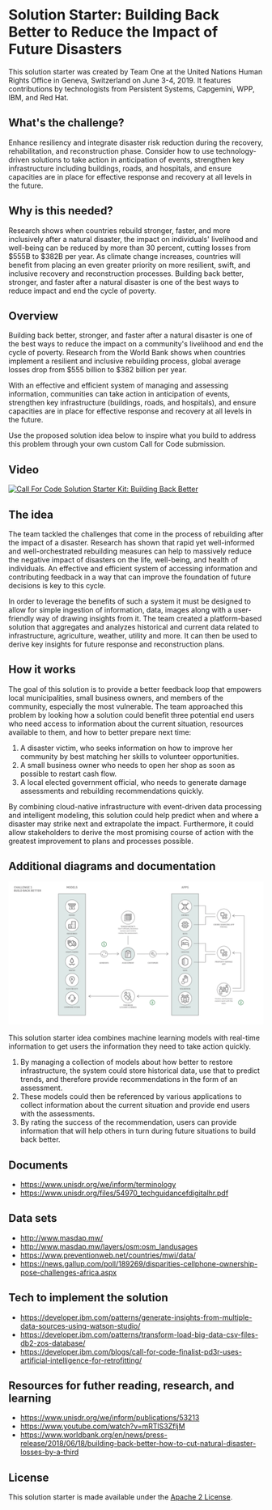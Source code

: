 # Solution Starter: Building Back Better to Reduce the Impact of Future Disasters

This solution starter was created by Team One at the United Nations Human Rights Office in Geneva, Switzerland on June 3-4, 2019. It features contributions by technologists from Persistent Systems, Capgemini, WPP, IBM, and Red Hat. 

## What's the challenge?

Enhance resiliency and integrate disaster risk reduction during the recovery, rehabilitation, and reconstruction phase. Consider how to use technology-driven solutions to take action in anticipation of events, strengthen key infrastructure including buildings, roads, and hospitals, and ensure capacities are in place for effective response and recovery at all levels in the future.

## Why is this needed?

Research shows when countries rebuild stronger, faster, and more inclusively after a natural disaster, the impact on individuals' livelihood and well-being can be reduced by more than 30 percent, cutting losses from $555B to $382B per year.  As climate change increases, countries will benefit from placing an even greater priority on more resilient, swift, and inclusive recovery and reconstruction processes. Building back better, stronger, and faster after a natural disaster is one of the best ways to reduce impact and end the cycle of poverty.

## Overview

Building back better, stronger, and faster after a natural disaster is one of the best ways to reduce the impact on a community's livelihood and end the cycle of poverty. Research from the World Bank shows when countries implement a resilient and inclusive rebuilding process, global average losses drop from $555 billion to $382 billion per year.

With an effective and efficient system of managing and assessing information, communities can take action in anticipation of events, strengthen key infrastructure (buildings, roads, and hospitals), and ensure capacities are in place for effective response and recovery at all levels in the future.

Use the proposed solution idea below to inspire what you build to address this problem through your own custom Call for Code submission.

## Video

[![Call For Code Solution Starter Kit: Building Back Better](https://img.youtube.com/vi/hC2b-iP6Rxc/0.jpg)](https://www.youtube.com/watch?v=hC2b-iP6Rxc)

## The idea

The team tackled the challenges that come in the process of rebuilding after the impact of a disaster. Research has shown that rapid yet well-informed and well-orchestrated rebuilding measures can help to massively reduce the negative impact of disasters on the life, well-being, and health of individuals. An effective and efficient system of accessing information and contributing feedback in a way that can improve the foundation of future decisions is key to this cycle.

In order to leverage the benefits of such a system it must be designed to allow for simple ingestion of information, data, images along with a user-friendly way of drawing insights from it. The team created a platform-based solution that aggregates and analyzes historical and current data related to infrastructure, agriculture, weather, utility and more. It can then be used to derive key insights for future response and reconstruction plans. 

## How it works

The goal of this solution is to provide a better feedback loop that empowers local municipalities, small business owners, and members of the community, especially the most vulnerable. The team approached this problem by looking how a solution could benefit three potential end users who need access to information about the current situation, resources available to them, and how to better prepare next time:

1. A disaster victim, who seeks information on how to improve her community by best matching her skills to volunteer opportunities.
1. A small business owner who needs to open her shop as soon as possible to restart cash flow.
1. A local elected government official, who needs to generate damage assessments and rebuilding recommendations quickly.

By combining cloud-native infrastructure with event-driven data processing and intelligent modeling, this solution could help predict when and where a disaster may strike next and extrapolate the impact. Furthermore, it could allow stakeholders to derive the most promising course of action with the greatest improvement to plans and processes possible.

## Additional diagrams and documentation

![Challenge 1 Architecture](/images/Challenge_1_Architecture.png?raw=true "Challenge 1 Architecture")

This solution starter idea combines machine learning models with real-time information to get users the information they need to take action quickly.

1. By managing a collection of models about how better to restore infrastructure, the system could store historical data, use that to predict trends, and therefore provide recommendations in the form of an assessment.
1. These models could then be referenced by various applications to collect information about the current situation and provide end users with the assessments.
1. By rating the success of the recommendation, users can provide information that will help others in turn during future situations to build back better.

## Documents

- https://www.unisdr.org/we/inform/terminology
- https://www.unisdr.org/files/54970_techguidancefdigitalhr.pdf

## Data sets

- http://www.masdap.mw/
- http://www.masdap.mw/layers/osm:osm_landusages
- https://www.preventionweb.net/countries/mwi/data/
- https://news.gallup.com/poll/189269/disparities-cellphone-ownership-pose-challenges-africa.aspx

## Tech to implement the solution

- https://developer.ibm.com/patterns/generate-insights-from-multiple-data-sources-using-watson-studio/
- https://developer.ibm.com/patterns/transform-load-big-data-csv-files-db2-zos-database/
- https://developer.ibm.com/blogs/call-for-code-finalist-pd3r-uses-artificial-intelligence-for-retrofitting/

## Resources for futher reading, research, and learning
- https://www.unisdr.org/we/inform/publications/53213
- https://www.youtube.com/watch?v=mRTlS3ZfljM
- https://www.worldbank.org/en/news/press-release/2018/06/18/building-back-better-how-to-cut-natural-disaster-losses-by-a-third

## License

This solution starter is made available under the [Apache 2 License](LICENSE).
